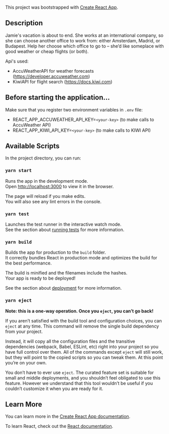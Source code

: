 This project was bootstrapped with [Create React App](https://github.com/facebook/create-react-app).

## Description

Jamie's vacation is about to end. She works at an international company, so she can choose another office to work from: either Amsterdam, Madrid, or Budapest. 
Help her choose which office to go to – she’d like someplace with good weather or cheap flights (or both).

Api's used:
- AccuWeatherAPI for weather forecasts (https://developer.accuweather.com)
- KiwiAPI for flight search (https://docs.kiwi.com)

## Before starting the application...

Make sure that you register two environment variables in `.env` file:
- REACT_APP_ACCUWEATHER_API_KEY=`<your-key>` (to make calls to AccuWeather API)
- REACT_APP_KIWI_API_KEY=`<your-key>` (to make calls to KIWI API)

## Available Scripts

In the project directory, you can run:

### `yarn start`

Runs the app in the development mode.<br />
Open [http://localhost:3000](http://localhost:3000) to view it in the browser.

The page will reload if you make edits.<br />
You will also see any lint errors in the console.

### `yarn test`

Launches the test runner in the interactive watch mode.<br />
See the section about [running tests](https://facebook.github.io/create-react-app/docs/running-tests) for more information.

### `yarn build`

Builds the app for production to the `build` folder.<br />
It correctly bundles React in production mode and optimizes the build for the best performance.

The build is minified and the filenames include the hashes.<br />
Your app is ready to be deployed!

See the section about [deployment](https://facebook.github.io/create-react-app/docs/deployment) for more information.

### `yarn eject`

**Note: this is a one-way operation. Once you `eject`, you can’t go back!**

If you aren’t satisfied with the build tool and configuration choices, you can `eject` at any time. This command will remove the single build dependency from your project.

Instead, it will copy all the configuration files and the transitive dependencies (webpack, Babel, ESLint, etc) right into your project so you have full control over them. All of the commands except `eject` will still work, but they will point to the copied scripts so you can tweak them. At this point you’re on your own.

You don’t have to ever use `eject`. The curated feature set is suitable for small and middle deployments, and you shouldn’t feel obligated to use this feature. However we understand that this tool wouldn’t be useful if you couldn’t customize it when you are ready for it.

## Learn More

You can learn more in the [Create React App documentation](https://facebook.github.io/create-react-app/docs/getting-started).

To learn React, check out the [React documentation](https://reactjs.org/).
